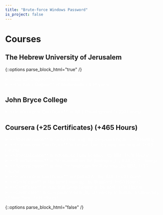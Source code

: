 ```yaml
---
title: "Brute-force Windows Password"
is_project: false
---
```

<script type="text/x-mathjax-config">
MathJax.Hub.Config({
    tex2jax: {
        inlineMath: [['$','$'], ['\\(','\\)']],
        skipTags: ['script', 'noscript', 'style', 'textarea', 'pre'] // removed 'code' entry
    }
});
MathJax.Hub.Queue(function() {
    var all = MathJax.Hub.getAllJax(), i;
    for(i = 0; i < all.length; i += 1) {
        all[i].SourceElement().parentNode.className += ' has-jax';
    }
});
</script>
<script type="text/javascript" src="https://cdnjs.cloudflare.com/ajax/libs/mathjax/2.7.4/MathJax.js?config=TeX-AMS_HTML-full">
</script>
<style>
a    {color: red;}
details {color: white;}
details > summary {
  border: none;
  cursor: pointer;
}
details > *:not(summary){
  margin-left: 2em;
}
code.has-jax {font: inherit; font-size: 100%; background: inherit; border: inherit;}
</style>

# Courses

## The Hebrew University of Jerusalem

{::options parse_block_html="true" /}

<details><summary markdown="span">**Master Degree** of Mathematics</summary>
* M.Sc Thesis - [Generators for Finite Index Subgroups of $$\mathrm{SL}_{n}\left(\mathcal{O}_{k}\right)$$](Thesis.pdf)
* Fundamental Concepts in Representation Theory
* Fundamental Concepts in  Commutative Algebra
* Fundamental Concepts in Analysis
* Workshop for Graduate Students
* Advanced Algebra Seminar
* Game Theory
* Metric Embedding Theory & its Algorithmic Applications
* Harmonic Analysis
* Topological Methods in Free Groups
* Topics in Number Theory and Algebraic Geometry
* Topics in Group Theory
</details>
<details><summary markdown="span">**Bachelor Degree** of Mathematics & Physics</summary>
  <details><summary markdown="span">Mathematics Courses</summary>
* Infinitesimal Calculus (1)
* Infinitesimal Calculus (2)
* Advanced Infinitesimal Calculus (1)
* Advanced Infinitesimal Calculus (2)
* Complex Variables and Applications
* Ordinary Differential Equations
* Introduction to Partial Differential Equations
* Equations of Mathematical Physics
* Linear Algebra (1)
* Linear Algebra (2)
* Algebraic Structures (1)
* Algebraic Structures (2)
* Mathematical Methods I
* Mathematical Methods II
* Probability Theory and Applications
* Introduction to Topology
* Measure Theory
* Mathematical Logic
* Set Theory
* History of Mathematics
</details>
<details><summary markdown="span">Physics Courses</summary>
* C++ Programming and Matlab
* Mechanics and Special Relativity
* Electricity and Magnetism
* Thermal Physics
* Waves and Optics
* Analytical Mechanics
* Quantum Theory I
* Quantum Theory II
* Intro. to Statistical Physics
* Physics Lab A
* Physics Lab B
* Physics Lab C
* Basic Ideas of Modern Physics
* Intro to Elementary Particles
* Astrophysics and Cosmology
* Nuclear Physics
</details>
</details>

## John Bryce College
<details><summary markdown="span">**Professional Certificate** in .NET Development (+350 Hours)</summary>
* Object Oriented Programming
* .NET Framework
* Basic C# Programing
* Advanced C# Programing
* ASP.NET Core
* JavaScript
* SQL & SQL Server
* HTML5 & CSS3
</details>

## Coursera (+25 Certificates) (+465 Hours)
<details><summary markdown="span">**Specialization** in  Deep Learning _by deeplearning.ai_ (+78 Hours)</summary>
  <details><summary markdown="span">**Certificate** in Neural Networks and Deep Learning (+20 Hours)</summary>
* Introduction to deep learning (2 Hours)
* Neural Networks Basics (8 Hours)
* Shallow Neural Networks (5 Hours)
* Deep Neural Networks (5 Hours)
</details>
  <details><summary markdown="span">**Certificate** in Improving DNNs:Hyperparameter tuning, Regularization & Optimization (+18 Hours)</summary>
* Practical aspects of Deep Learning (8 Hours)
* Optimization algorithms (5 Hours)
* Hyperparameter tuning, Batch Normalization and Programming Frameworks (5 Hours)
</details>
  <details><summary markdown="span">**Certificate** in Structuring Machine Learning Projects (+5 Hours)</summary>
* ML Strategy (1) (2 Hours)
* ML Strategy (2) (3 Hours)
</details>
  <details><summary markdown="span">**Certificate** in Convolutional Neural Networks (+20 Hours)</summary>
* Foundations of Convolutional Neural Networks (6 Hours)
* Deep convolutional models: case studies (5 Hours)
* Object detection (4 Hours)
* Special applications: Face recognition & Neural style transfer (5 Hours)
</details>
  <details><summary markdown="span">**Certificate** in Sequence Models (+15 Hours)</summary>
* Recurrent Neural Networks (6 Hours)
* Natural Language Processing & Word Embeddings (4 Hours)
* Sequence models & Attention mechanism (5 Hours)
</details>
</details>
<details><summary markdown="span">**Professional Certificate** in TensorFlow _by deeplearning.ai_ (+83 Hours)</summary>
  <details><summary markdown="span">**Certificate** in TensorFlow for AI, ML, and Deep Learning (+30 Hours)</summary>
* A New Programming Paradigm (6 Hours)
* Introduction to Computer Vision (7 Hours)
* Enhancing Vision with Convolutional Neural Networks (8 Hours)
* Using Real-world Images (9 Hours)
</details>
  <details><summary markdown="span">**Certificate** in Convolutional Neural Networks in TensorFlow (+28 Hours)</summary>
* Exploring a Larger Dataset (7 Hours)
* Augmentation: A technique to avoid overfitting (7 Hours)
* Transfer Learning (7 Hours)
* Multiclass Classifications (7 Hours)
</details>
  <details><summary markdown="span">**Certificate** in Natural Language Processing in TensorFlow (+13 Hours)</summary>
* Sentiment in text (3 Hours)
* Word Embeddings (4 Hours)
* Sequence models (3 Hours)
* Sequence models and literature (3 Hours)
</details>
  <details><summary markdown="span">**Certificate** in Sequences, Time Series and Prediction (+12 Hours)</summary>
* Sequences and Prediction (3 Hours)
* Deep Neural Networks for Time Series (3 Hours)
* Recurrent Neural Networks for Time Series (3 Hours)
* Real-world time series data (3 Hours)
</details>
</details>
<details><summary markdown="span">**Specialization** in Advanced Data Science _by IBM_ (+79 Hours)</summary>
  <details><summary markdown="span">**Certificate** in Fundamentals of Scalable Data Science (+20 Hours)</summary>
* Introduction the course and grading environment (5 Hours)
* Tools that support BigData solutions (6 Hours)
* Scaling Math for Statistics on Apache Spark (5 Hours)
* Data Visualization of Big Data (4 Hours)
</details>
  <details><summary markdown="span">**Certificate** in Advanced Machine Learning and Signal Processing (+27 Hours)</summary>
* Setting the stage (6 Hours)
* Supervised Machine Learning (10 Hours)
* Unsupervised Machine Learning (5 Hours)
* Digital Signal Processing in Machine Learning (6 Hours)
</details>
  <details><summary markdown="span">**Certificate** in Applied AI with DeepLearning (+24 Hours)</summary>
* Introduction to deep learning (6 Hours)
* DeepLearning Frameworks (7 Hours)
* DeepLearning Applications (7 Hours)
* Scaling and Deployment (4 Hours)
</details>
  <details><summary markdown="span">**Certificate** in Advanced Data Science Capstone (+8 Hours)</summary>
* Identify DataSet and UseCase (2 Hours)
* ETL and Feature Creation (2 Hours)
* Model Definition and Training (1 Hours)
* Model Evaluation, Tuning, Deployment and Documentation (3 Hours)
</details>
</details>
<details><summary markdown="span">**Specialization** in AI Foundations for Business _by IBM_ (+21 Hours)</summary>
  <details><summary markdown="span">**Certificate** in Introduction to Artificial Intelligence (+8 Hours)</summary>
* What is AI? Applications and Examples of AI (1 Hours)
* AI Concepts, Terminology, and Application Areas (2 Hours)
* AI: Issues, Concerns and Ethical Considerations (2 Hours)
* The Future with AI, and AI in Action (3 Hours)
</details>
  <details><summary markdown="span">**Certificate** in What is Data Science (+10 Hours)</summary>
* Defining Data Science and What Data Scientists Do (3 Hours)
* Data Science Topics (3 Hours)
* Data Science in Business (4 Hours)
</details>
  <details><summary markdown="span">**Certificate** in Framework for Deploying AI in your Enterprise (+3 Hours)</summary>
* Introduction to AI and the AI Ladder (3 Hours)
</details>
</details>
<details><summary markdown="span">**Specialization** in Key Technologies for Business _by IBM_ (+30 Hours)</summary>
  <details><summary markdown="span">**Certificate** in Introduction to Cloud Computing (+12 Hours)</summary>
* Overview of Cloud Computing (3 Hours)
* Cloud Computing Models (2 Hours)
* Components of Cloud Computing (2 Hours)
* Emergent Trends and Practices (2 Hours)
* Cloud Security and Monitoring, Case Studies, and Jobs (3 Hours)
</details>
  <details><summary markdown="span">**Certificate** in Introduction to Artificial Intelligence (+8 Hours)</summary>
* What is AI? Applications and Examples of AI (1 Hours)
* AI Concepts, Terminology, and Application Areas (2 Hours)
* AI: Issues, Concerns and Ethical Considerations (2 Hours)
* The Future with AI, and AI in Action (3 Hours)
</details>
  <details><summary markdown="span">**Certificate** in What is Data Science (+10 Hours)</summary>
* Defining Data Science and What Data Scientists Do (3 Hours)
* Data Science Topics (3 Hours)
* Data Science in Business (4 Hours)
</details>
</details>
<details><summary markdown="span">**Professional Certificate** in  Applied AI _by IBM_ (+83 Hours)</summary>
  <details><summary markdown="span">**Certificate** in Introduction to Artificial Intelligence (+8 Hours)</summary>
* What is AI? Applications and Examples of AI (1 Hours)
* AI Concepts, Terminology, and Application Areas (2 Hours)
* AI: Issues, Concerns and Ethical Considerations (2 Hours)
* The Future with AI, and AI in Action (3 Hours)
</details>
  <details><summary markdown="span">**Certificate** in Getting Started with AI using IBM Watson (+10 Hours)</summary>
* Watson AI Overview (2 Hours)
* Watson AI Services (3 Hours)
* More Watson AI Services (2 Hours)
* Watson in Action (3 Hours)
</details>
  <details><summary markdown="span">**Certificate** in Building AI Powered Chatbots Without Programming (+8 Hours)</summary>
* Introduction (1 Hours)
* Intents (1 Hours)
* Entities (1 Hours)
* Dialog (1 Hours)
* Deployment (1 Hours)
* Context Variables & Slots (1 Hours)
* Digressions (1 Hours)
</details>
  <details><summary markdown="span">**Certificate** in Python for Data Science and AI (+29 Hours)</summary>
* Python Basics (4 Hours)
* Python Data Structures (6 Hours)
* Python Programming Fundamentals (7 Hours)
* Working with Data in Python (10 Hours)
* Analyzing US Economic Data and Building a Dashboard (2 Hours)
</details>
  <details><summary markdown="span">**Certificate** in Building AI Applications with Watson APIs (+13 Hours)</summary>
* Introduction(1 Hours)
* Watson Discovery(1 Hours)
* Building the Chatbot(1 Hours)
* Giving it a Voice(1 Hours)
* Deployment(1 Hours)
* Project (8 Hours)
</details>
  <details><summary markdown="span">**Certificate** in Introduction to Computer Vision with Watson and OpenCV (+15 Hours)</summary>
* Introduction to Computer Vision (1 Hours)
* Image Classification with IBM Watson (1 Hours)
* Custom Classifiers with Watson Visual Recognition (1 Hours)
* Image Processing using IBM Watson and Python (3 Hours)
* Image Processing using OpenCV and Python (4 Hours)
* Project: Building a Web-Based Computer Vision App using IBM Cloud (5 Hours)
</details>
</details>
<details><summary markdown="span">**Certificate** in Machine Learning _by Stanford_ (+60 Hours)</summary>
* Introduction (2 Hours)
* Linear Regression with One Variable (2 Hours)
* Linear Algebra Review (2 Hours)
* Linear Regression with Multiple Variables (3 Hours)
* Octave/Matlab Tutorial (5 Hours)
* Logistic Regression (2 Hours)
* Regularization (5 Hours)
* Neural Networks: Representation (5 Hours)
* Neural Networks: Learning (5 Hours)
* Advice for Applying Machine Learning (5 Hours)
* Machine Learning System Design (2 Hours)
* Support Vector Machines (5 Hours)
* Unsupervised Learning (1 Hours)
* Dimensionality Reduction (5 Hours)
* Anomaly Detection (2 Hours)
* Recommender Systems (5 Hours)
* Large Scale Machine Learning (2 Hours)
* Application Example: Photo OCR (2 Hours)
</details>
<details><summary markdown="span">**Certificate** in Practical Deep Learning _by Intel_ (+16 Hours)</summary>
* Introduction to Deep Learning and Deep Learning Basics (5 Hours)
* Convolutional Neural Networks (CNN), Fine-Tuning and Detection (4 Hours)
* Recurrent Neural Networks (RNN) (3 Hours)
* Training Tips and Multinode Distributed Training (2 Hours)
* Hot Research and Intel's Roadmap (2 Hours)
</details>
<details><summary markdown="span">**Certificate** in Computer Vision _by University at Buffalo & University of New York_ (+14 Hours)</summary>
* Computer Vision Overview (4 Hours)
* Color, Light, & Image Formation (5 Hours)
* Low-, Mid- & High-Level Vision (3 Hours)
* Mathematics for Computer Vision (2 Hours)
</details>

{::options parse_block_html="false" /}
